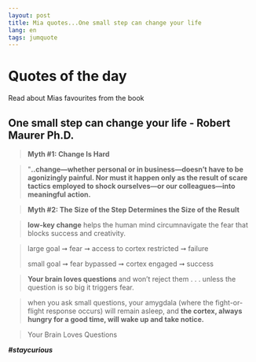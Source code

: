 ```yaml
---
layout: post
title: Mia quotes...One small step can change your life
lang: en
tags: jumquote
---
```


# Quotes of the day
Read about Mias favourites from the book

##  One small step can change your life - Robert Maurer Ph.D.


> **Myth #1: Change Is Hard**

> "**..change—whether personal or in business—doesn’t have to be agonizingly painful. 
> Nor must it happen only as the result of scare tactics employed to shock ourselves—or our colleagues—into meaningful action.**


> **Myth #2: The Size of the Step Determines the Size of the Result**

> **low-key change** helps the human mind circumnavigate the fear that blocks success and creativity.

> large goal ➞ fear ➞ access to cortex restricted ➞ failure
> 
> small goal ➞ fear bypassed ➞ cortex engaged ➞ success

> **Your brain loves questions** and won’t reject them . . .
> unless the question is so big it triggers fear.

> when you ask small questions, your amygdala (where the fight-or-flight response occurs) will remain asleep, 
> and **the cortex, always hungry for a good time, will wake up and take notice.**


> Your Brain Loves Questions

_**#staycurious**_

